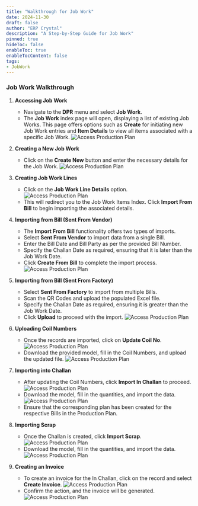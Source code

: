 ```yaml
---
title: "Walkthrough for Job Work"
date: 2024-11-30
draft: false
author: "ERP Crystal"
description: "A Step-by-Step Guide for Job Work"
pinned: true
hideToc: false
enableToc: true
enableTocContent: false
tags:
- JobWork
---
```

### Job Work Walkthrough

1. **Accessing Job Work**
   - Navigate to the **DPR** menu and select **Job Work**.
   - The **Job Work** index page will open, displaying a list of existing Job Works. This page offers options such as **Create** for initiating new Job Work entries and **Item Details** to view all items associated with a specific Job Work.
   ![Access Production Plan](/DprJobWork/WT_DprJW_01.png)

2. **Creating a New Job Work**
   - Click on the **Create New** button and enter the necessary details for the Job Work.
   ![Access Production Plan](/DprJobWork/WT_DprJW_02.png)

3. **Creating Job Work Lines**
   - Click on the **Job Work Line Details** option.
   ![Access Production Plan](/DprJobWork/WT_DprJW_03.png)
   - This will redirect you to the Job Work Items Index. Click **Import From Bill** to begin importing the associated details.

4. **Importing from Bill (Sent From Vendor)**
   - The **Import From Bill** functionality offers two types of imports.
   - Select **Sent From Vendor** to import data from a single Bill.
   - Enter the Bill Date and Bill Party as per the provided Bill Number.
   - Specify the Challan Date as required, ensuring that it is later than the Job Work Date.
   - Click **Create From Bill** to complete the import process.
   ![Access Production Plan](/DprJobWork/WT_DprJW_05.png)

5. **Importing from Bill (Sent From Factory)**
   - Select **Sent From Factory** to import from multiple Bills.
   - Scan the QR Codes and upload the populated Excel file.
   - Specify the Challan Date as required, ensuring it is greater than the Job Work Date.
   - Click **Upload** to proceed with the import.
   ![Access Production Plan](/DprJobWork/WT_DprJW_06.png)

6. **Uploading Coil Numbers**
   - Once the records are imported, click on **Update Coil No**.
   ![Access Production Plan](/DprJobWork/WT_DprJW_07.png)
   - Download the provided model, fill in the Coil Numbers, and upload the updated file.
   ![Access Production Plan](/DprJobWork/WT_DprJW_08.png)

7. **Importing into Challan**
   - After updating the Coil Numbers, click **Import In Challan** to proceed.
   ![Access Production Plan](/DprJobWork/WT_DprJW_09.png)
   - Download the model, fill in the quantities, and import the data.
   ![Access Production Plan](/DprJobWork/WT_DprJW_10.png)
   - Ensure that the corresponding plan has been created for the respective Bills in the Production Plan.

8. **Importing Scrap**
   - Once the Challan is created, click **Import Scrap**.
   ![Access Production Plan](/DprJobWork/WT_DprJW_11.png)
   - Download the model, fill in the quantities, and import the data.
   ![Access Production Plan](/DprJobWork/WT_DprJW_12.png)

9. **Creating an Invoice**
   - To create an invoice for the In Challan, click on the record and select **Create Invoice**.
   ![Access Production Plan](/DprJobWork/WT_DprJW_13.png)
   - Confirm the action, and the invoice will be generated.
   ![Access Production Plan](/DprJobWork/WT_DprJW_14.png)